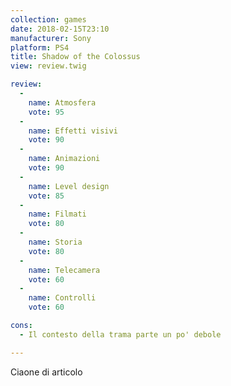 ```yaml
---
collection: games
date: 2018-02-15T23:10
manufacturer: Sony
platform: PS4
title: Shadow of the Colossus
view: review.twig

review:
  -
    name: Atmosfera
    vote: 95
  -
    name: Effetti visivi
    vote: 90
  -
    name: Animazioni
    vote: 90
  -
    name: Level design
    vote: 85
  -
    name: Filmati
    vote: 80
  -
    name: Storia
    vote: 80
  -
    name: Telecamera
    vote: 60
  -
    name: Controlli
    vote: 60

cons:
  - Il contesto della trama parte un po' debole

---
```


Ciaone di articolo

